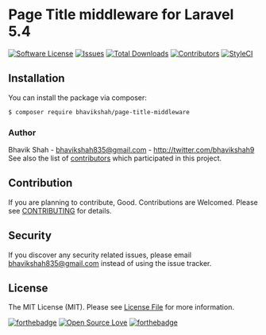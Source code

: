 # Page Title middleware for Laravel 5.4

[![Software License](https://img.shields.io/badge/license-MIT-brightgreen.svg?style=flat-square)](LICENSE)
[![Issues](https://img.shields.io/github/issues/bhavikshah9/page-title-middleware.svg?style=flat-square)](https://github.com/bhavikshah9/page-title-middleware/issues)
[![Total Downloads](https://img.shields.io/github/downloads/bhavikshah9/page-title-middleware/total.svg?style=flat-square)](https://github.com/bhavikshah9/page-title-middleware/issues)
[![Contributors](https://img.shields.io/github/contributors/bhavikshah9/page-title-middleware.svg?style=flat-square)](https://github.com/bhavikshah9/page-title-middleware/graphs/contributors)
[![StyleCI](https://styleci.io/repos/94321375/shield?branch=master)](https://styleci.io/repos/94321375)

## Installation

You can install the package via composer:
``` bash
$ composer require bhavikshah/page-title-middleware
```

### Author

Bhavik Shah - <bhavikshah835@gmail.com> - <http://twitter.com/bhavikshah9><br />
See also the list of [contributors](https://github.com/bhavikshah9/page-title-middleware/graphs/contributors) which participated in this project.

## Contribution

If you are planning to contribute, Good. Contributions are Welcomed. Please see [CONTRIBUTING](CONTRIBUTING.md) for details.

## Security

If you discover any security related issues, please email bhavikshah835@gmail.com instead of using the issue tracker.

## License

The MIT License (MIT). Please see [License File](LICENSE) for more information.

[![forthebadge](http://forthebadge.com/badges/built-by-developers.svg)](http://forthebadge.com)
[![Open Source Love](https://badges.frapsoft.com/os/v1/open-source.svg?v=102)](https://github.com/ellerbrock/open-source-badge/)
[![forthebadge](http://forthebadge.com/badges/built-with-love.svg)](http://forthebadge.com)